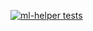 [![ml-helper tests](https://github.com/pseusys/HogWeedGo/actions/workflows/ml-test.yml/badge.svg)](https://github.com/pseusys/HogWeedGo/actions/workflows/ml-test.yml)
